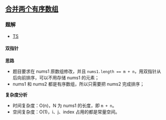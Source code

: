 ## [合并两个有序数组](https://leetcode-cn.com/problems/merge-sorted-array/)
### 题解
+ [TS](../../ts/128/88.ts)

#### 双指针
**思路**
+ 题目要求在 nums1 原数组修改，并且 `nums1.length == m + n`，用双指针从后向前排序，可以不用存储 nums1 的元素；
+ nums1 和 nums2 都是有序数组，所以只需要把 nums2 完成排序；

**复杂度分析**
+ 时间复杂度：O(n)，N 为 nums1 的长度，即 `m + n`。
+ 空间复杂度：O(1)，i、j、index 占用的都是常量空间。